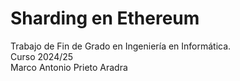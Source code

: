 # Sharding en Ethereum
Trabajo de Fin de Grado en Ingeniería en Informática.  
Curso 2024/25  
Marco Antonio Prieto Aradra
